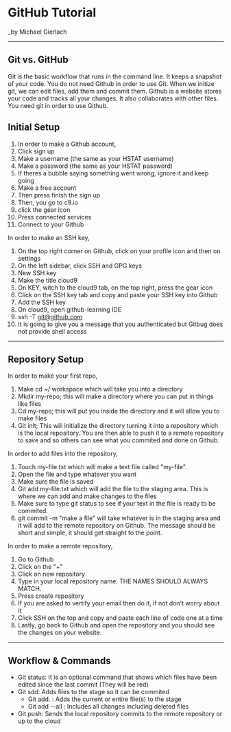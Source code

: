 # GitHub Tutorial

_by Michael Gierlach

---
## Git vs. GitHub
  Git is the basic workflow that runs in the command line. It keeps a snapshot of your code. 
You do not need Github in order to use Git. When we initize git, we can edit files, add them and commit them.
  Github is a website stores your code and tracks all your changes. It also collaborates with other files. You need git in order to use Github. 






## Initial Setup
1. In order to make a Github account, 
2. Click sign up 
3. Make a username (the same as your HSTAT username)
4. Make a password (the same as your HSTAT password)
5. If theres a bubble saying something went wrong, ignore it and keep going
6. Make a free account
7. Then press finish the sign up
8. Then, you go to c9.io
9. click the gear icon
10. Press connected services
11. Connect to your Github  

In order to make an SSH key,
1. On the top right corner on Github, click on your profile icon and then on settings
2. On the left sidebar, click SSH and GPG keys
3. New SSH key
4. Make the title cloud9
5. On KEY, witch to the cloud9 tab, on the top right, press the gear icon
6. Click on the SSH key tab and copy and paste your SSH key into Github 
7. Add the SSH key 
8. On cloud9, open github-learning IDE
9. ssh -T git@github.com
10. It is going to give you a message that you authenticated but Gitbug does not provide shell access  

---
## Repository Setup
In order to make your first repo, 
1. Make cd ~/ workspace which will take you into a directory
2. Mkdir my-repo; this will make a directory where you can put in things like files
3. Cd my-repo; this will put you inside the directory and it will allow you to make files
4. Git init; This will initialize the directory turning it into a repository which is the local repository. 
   You are then able to push it to a remote repository to save and so others can see what you commited and done on Github.  

In order to add files into the repository,
1. Touch my-file.txt which will make a text file called "my-file".
2. Open the file and type whatever you want
3. Make sure the file is saved
4. Git add my-file.txt which will add the file to the staging area. This is where we can add and make changes to the files
5. Make sure to type git status to see if your text in the file is ready to be commited.
6. git commit -m "make a file" will take whatever is in the staging area and it will add to the remote repository on Github. The message should be short and simple, it should get straight to the point.  

In order to make a remote repository, 
1. Go to Github
2. Click on the "+"
3. Click on new repository
4. Type in your local repository name. THE NAMES SHOULD ALWAYS MATCH.
5. Press create repository
6. If you are asked to vertify your email then do it, if not don't worry about it
7. Click SSH on the top and copy and paste each line of code one at a time
8. Lastly, go back to Github and open the repository and you should see the changes on your website.


---
## Workflow & Commands
* Git status: It is an optional command that shows which files have been edited since the last commit (They will be red)
* Git sdd: Adds files to the stage so it can be commited 
   * Git add. : Adds the current or entire file(s) to the stage
   * Git add --all : Includes all changes including deleted files
* Git push: Sends the local repository commits to the remote repository or up to the cloud